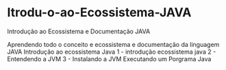 # Itrodu-o-ao-Ecossistema-JAVA
Introdução ao Ecossistema e Documentação  JAVA

Aprendendo todo o  conceito e ecossistema e documentação da linguagem JAVA
Introdução ao ecossistema Java
1 - introdução ecossistema java
2 -  Entendendo a JVM
3 - Instalando a JVM
Executando um Porgrama Java
